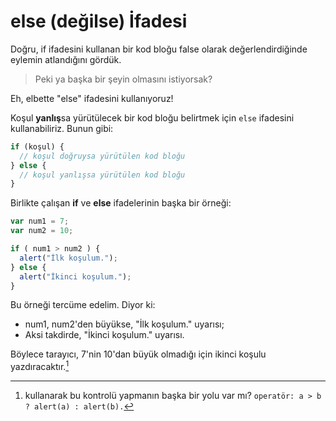 # else (değilse) İfadesi

Doğru, if ifadesini kullanan bir kod bloğu false olarak değerlendirdiğinde eylemin atlandığını gördük. 

> Peki ya başka bir şeyin olmasını istiyorsak?

Eh, elbette "else" ifadesini kullanıyoruz!

Koşul **yanlış**sa yürütülecek bir kod bloğu belirtmek için `else` ifadesini kullanabiliriz. Bunun gibi:

```javascript	
if (koşul) {
  // koşul doğruysa yürütülen kod bloğu
} else {
  // koşul yanlışsa yürütülen kod bloğu
}
```

  [^1]: Koşul altındaki kod yalnızca bir komut içeriyorsa kıvrımlı ayraçları atlayabilirsiniz.

Birlikte çalışan **if** ve **else** ifadelerinin başka bir örneği:

```javascript
var num1 = 7;
var num2 = 10;

if ( num1 > num2 ) {
  alert("İlk koşulum.");
} else {
  alert("İkinci koşulum.");
}
```

Bu örneği tercüme edelim. Diyor ki:
- num1, num2'den büyükse, "İlk koşulum." uyarısı;
- Aksi takdirde, "İkinci koşulum." uyarısı.

Böylece tarayıcı, 7'nin 10'dan büyük olmadığı için ikinci koşulu yazdıracaktır.[^2]

  [^2]: kullanarak bu kontrolü yapmanın başka bir yolu var mı? `operatör: a > b ? alert(a) : alert(b).`

